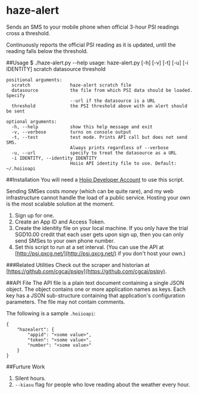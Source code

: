 haze-alert
==========

Sends an SMS to your mobile phone when official 3-hour PSI readings cross a threshold.

Continuously reports the official PSI reading as it is updated, until the reading falls below the threshold.

##Usage
	$ ./haze-alert.py --help
	usage: haze-alert.py [-h] [-v] [-t] [-u] [-i IDENTITY]
	                     scratch datasource threshold
	
	positional arguments:
	  scratch               haze-alert scratch file
	  datasource            the file from which PSI data should be loaded. Specify
	                        --url if the datasource is a URL
	  threshold             the PSI threshold above with an alert should be sent
	
	optional arguments:
	  -h, --help            show this help message and exit
	  -v, --verbose         turns on console output
	  -t, --test            test mode. Prints API call but does not send SMS.
	                        Always prints regardless of --verbose
	  -u, --url             specify to treat the datasource as a URL
	  -i IDENTITY, --identity IDENTITY
	                        Hoiio API identity file to use. Default: ~/.hoiioapi
	                        
##Installation
You will need a [Hoiio Developer Account](http://developer.hoiio.com/) to use this script.

Sending SMSes costs *money* (which can be quite rare), and my web infrastructure cannot handle the load of a public service. Hosting your own is the most scalable solution at the moment.

1. Sign up for one.
2. Create an App ID and Access Token.
3. Create the idenitity file on your local machine. If you only have the trial SGD10.00 credit that each user gets upon sign up, then you can only send SMSes to your own phone number.  
4. Set this script to run at a set interval. (You can use the API at [http://psi.qxcg.net/](http://psi.qxcg.net/) if you don't host your own.)

###Related Utilities
Check out the scraper and historian at [https://github.com/cgcai/psipy](https://github.com/cgcai/psipy).

##API File
The API file is a plain text document containing a single JSON object. The object contains one or more application names as keys. Each key has a JSON sub-structure containing that application's configuration parameters. The file may not contain comments.

The following is a sample `.hoiioapi`:

	{
		"hazealert": {
			"appid": "<some value>",
			"token": "<some value>",
			"number": "<some value>"
		}
	}

##Furture Work
1. Silent hours.
2. `--kiasu` flag for people who love reading about the weather every hour.